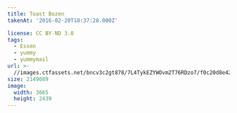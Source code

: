 ```yaml
---
title: Toast Bozen
takenAt: '2016-02-20T18:37:28.000Z'

license: CC BY-ND 3.0
tags:
  - Essen
  - yummy
  - yummymail
url: >-
  //images.ctfassets.net/bncv3c2gt878/7L4TykEZYWOvm2T76RDzo7/f0c20d8e4218bb6de15520d0858cf19b/toast-bozen_24802413449_o
size: 2149089
image:
  width: 3665
  height: 2439
---
```

